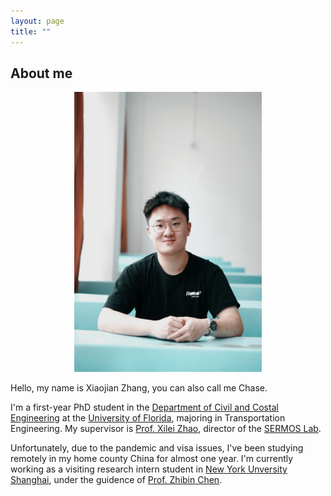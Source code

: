 ```yaml
---
layout: page
title: ""
---
```


## About me
<p align = "center">
<img  width = "300" src = "Bio.jpg">
</p>


Hello, my name is Xiaojian Zhang, you can also call me Chase. 

I'm a first-year PhD student in the [Department of Civil and Costal Engineering](https://www.essie.ufl.edu/civil-coastal-engineering/) at the [University of Florida](http://www.ufl.edu/), majoring in Transportation Engineering. My supervisor is [Prof. Xilei Zhao](https://www.essie.ufl.edu/people/name/xilei-zhao/), director of the [SERMOS Lab](https://faculty.eng.ufl.edu/sermos-lab/).

Unfortunately, due to the pandemic and visa issues, I've been studying remotely in my home county China for almost one year. I'm currently working as a visiting research intern student in [New York Unversity Shanghai](https://shanghai.nyu.edu/), under the guidence of [Prof. Zhibin Chen](https://shanghai.nyu.edu/academics/faculty/directory/zhibin-chen).
